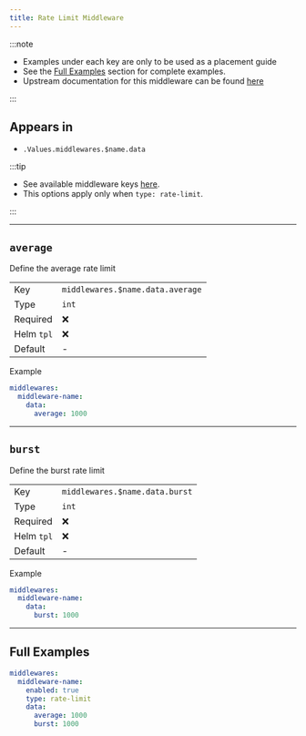 ```yaml
---
title: Rate Limit Middleware
---
```


:::note

- Examples under each key are only to be used as a placement guide
- See the [Full Examples](/common/middlewares/rate-limit#full-examples) section for complete examples.
- Upstream documentation for this middleware can be found [here](https://doc.traefik.io/traefik/middlewares/http/ratelimit)

:::

## Appears in

- `.Values.middlewares.$name.data`

:::tip

- See available middleware keys [here](/common/middlewares).
- This options apply only when `type: rate-limit`.

:::

---

## `average`

Define the average rate limit

|            |                                  |
| ---------- | -------------------------------- |
| Key        | `middlewares.$name.data.average` |
| Type       | `int`                            |
| Required   | ❌                                |
| Helm `tpl` | ❌                                |
| Default    | -                                |

Example

```yaml
middlewares:
  middleware-name:
    data:
      average: 1000
```

---

## `burst`

Define the burst rate limit

|            |                                |
| ---------- | ------------------------------ |
| Key        | `middlewares.$name.data.burst` |
| Type       | `int`                          |
| Required   | ❌                              |
| Helm `tpl` | ❌                              |
| Default    | -                              |

Example

```yaml
middlewares:
  middleware-name:
    data:
      burst: 1000
```

---

## Full Examples

```yaml
middlewares:
  middleware-name:
    enabled: true
    type: rate-limit
    data:
      average: 1000
      burst: 1000
```
